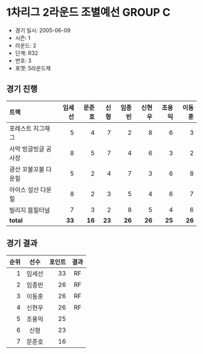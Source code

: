 # 1차리그 2라운드 조별예선 GROUP C

- 경기 일시: 2005-06-09
- 시즌: 1
- 라운드: 2
- 단계: R32
- 번호: 3
- 포맷: 5라운드제





## 경기 진행

| 트랙 | 임세선 | 문준호 | 신형 | 임종빈 | 신현우 | 조용익 | 이동훈 |
|:---|---:|---:|---:|---:|---:|---:|---:|
| 포레스트 지그재그 | 5 | 4 | 7 | 2 | 8 | 6 | 3 |
| 사막 빙글빙글 공사장 | 8 | 5 | 7 | 4 | 6 | 3 | 2 |
| 광산 꼬불꼬불 다운힐 | 5 | 2 | 4 | 7 | 3 | 6 | 8 |
| 아이스 설산 다운힐 | 8 | 2 | 3 | 5 | 4 | 6 | 7 |
| 빌리지 붐힐터널 | 7 | 3 | 2 | 8 | 5 | 4 | 6 |
| __total__ | __33__ | __16__ | __23__ | __26__ | __26__ | __25__ | __26__ |




## 경기 결과

| 순위 | 선수 | 포인트 | 결과 |
|---:|:---:|---:|:---:|
| 1 | 임세선 | 33 | RF |
| 2 | 임종빈 | 26 | RF |
| 3 | 이동훈 | 26 | RF |
| 4 | 신현우 | 26 | RF |
| 5 | 조용익 | 25 |  |
| 6 | 신형 | 23 |  |
| 7 | 문준호 | 16 |  |

